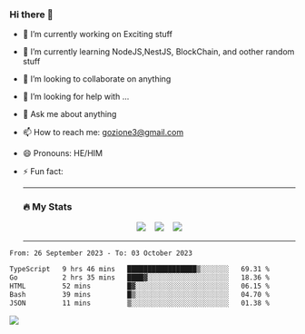 ### Hi there 👋

<!--
**charlieScript/charlieScript** is a ✨ _special_ ✨ repository because its `README.md` (this file) appears on your GitHub profile.

Here are some ideas to get you started: -->

- 🔭 I’m currently working on Exciting stuff
- 🌱 I’m currently learning NodeJS,NestJS, BlockChain, and oother random stuff
- 👯 I’m looking to collaborate on anything
- 🤔 I’m looking for help with ...
- 💬 Ask me about anything
- 📫 How to reach me: gozione3@gmail.com
- 😄 Pronouns: HE/HIM
- ⚡ Fun fact:


  ---

  ### :fire: My Stats

  <div id="stats" align="center">
  <img src="http://github-readme-streak-stats.herokuapp.com?user=charlieScript&theme=dark&date_format=M%20j%5B%2C%20Y%5D" />&nbsp;&nbsp;&nbsp;
  <img src="https://github-readme-stats.vercel.app/api/top-langs/?username=charlieScript&layout=compact&theme=vision-friendly-dark"/>&nbsp;&nbsp;&nbsp;
  <img src="https://github-readme-stats.vercel.app/api?username=charlieScript&show_icons=true&theme=radical"/>
  </div>

  ---



<!--START_SECTION:waka-->

```txt
From: 26 September 2023 - To: 03 October 2023

TypeScript   9 hrs 46 mins   █████████████████▒░░░░░░░   69.31 %
Go           2 hrs 35 mins   ████▓░░░░░░░░░░░░░░░░░░░░   18.36 %
HTML         52 mins         █▓░░░░░░░░░░░░░░░░░░░░░░░   06.15 %
Bash         39 mins         █▒░░░░░░░░░░░░░░░░░░░░░░░   04.70 %
JSON         11 mins         ▒░░░░░░░░░░░░░░░░░░░░░░░░   01.38 %
```

<!--END_SECTION:waka-->
![](https://komarev.com/ghpvc/?username=charlieScript)
